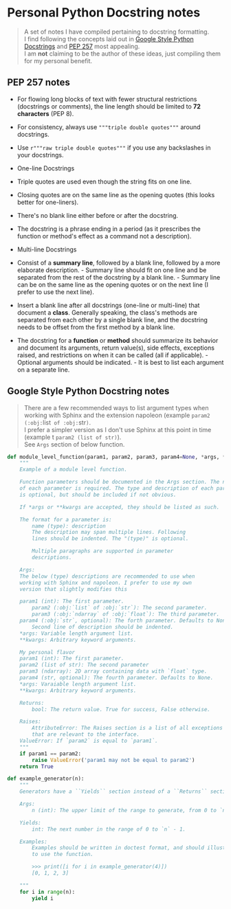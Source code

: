 # Personal Python Docstring notes
> A set of notes I have compiled pertaining to docstring formatting.   
> I find following the concepts laid out in [Google Style Python Docstrings](https://sphinxcontrib-napoleon.readthedocs.io/en/latest/example_google.html) and [PEP 257](https://www.python.org/dev/peps/pep-0257/) most appealing.  
> I am __not__ claiming to be the author of these ideas, just compiling them for my personal benefit. 

## PEP 257 notes
-  For flowing long blocks of text with fewer structural restrictions (docstrings or comments), the line length should be limited to __72 characters__ (PEP 8).  
-  For consistency, always use `"""triple double quotes"""` around docstrings.  
-  Use `r"""raw triple double quotes"""` if you use any backslashes in your docstrings.  

-  One-line Docstrings
  -  Triple quotes are used even though the string fits on one line.
  -  Closing quotes are on the same line as the opening quotes (this looks better for one-liners).
  -  There's no blank line either before or after the docstring.
  -  The docstring is a phrase ending in a period (as it prescribes the function or method's effect as a command not a description).

-  Multi-line Docstrings
  -  Consist of a __summary line__, followed by a blank line, followed by a more elaborate description.
    -  Summary line should fit on one line and be separated from the rest of the docstring by a blank line.
    -  Summary line can be on the same line as the opening quotes or on the next line (I prefer to use the next line).  
  -  Insert a blank line after all docstrings (one-line or multi-line) that document a __class__. Generally speaking, the class's methods are separated from each 
  other by a single blank line, and the docstring needs to be offset from the first method by a blank line.
  -  The docstring for a __function__ or __method__ should summarize its behavior and document its arguments, return value(s), side effects, exceptions raised, 
  and restrictions on when it can be called (all if applicable).
    -  Optional arguments should be indicated.
    -  It is best to list each argument on a separate line. 
 

## Google Style Python Docstring notes
> There are a few recommended ways to list argument types when working with Sphinx and the extension napoleon (example `param2 (:obj:`list` of :obj:`str`)`.  
> I prefer a simpler version as I don't use Sphinx at this point in time (example t `param2 (list of str)`).  
> See `Args` section of below function.


```python
def module_level_function(param1, param2, param3, param4=None, *args, **kwargs):
    """
    Example of a module level function.

    Function parameters should be documented in the Args section. The name
    of each parameter is required. The type and description of each parameter
    is optional, but should be included if not obvious.

    If *args or **kwargs are accepted, they should be listed as such.

    The format for a parameter is:
    	name (type): description
	    The description may span multiple lines. Following
	    lines should be indented. The "(type)" is optional.

	    Multiple paragraphs are supported in parameter
	    descriptions.

    Args:
	The below (type) descriptions are recommended to use when
	working with Sphinx and napoleon. I prefer to use my own
	version that slightly modifies this

	param1 (int): The first parameter.
        param2 (:obj:`list` of :obj:`str`): The second parameter.
        param3 (:obj:`ndarray` of :obj:`float`): The third parameter. 
	param4 (:obj:`str`, optional): The forth parameter. Defaults to None.
	    Second line of description should be indented.
	*args: Variable length argument list.
	**kwargs: Arbitrary keyword arguments.

	My personal flavor
	param1 (int): The first parameter.
	param2 (list of str): The second parameter
	param3 (ndarray): 2D array containing data with `float` type.
	param4 (str, optional): The fourth parameter. Defaults to None.
	*args: Varaiable length argument list.
	**kwargs: Arbitrary keyword arguments.

    Returns:
    	bool: The return value. True for success, False otherwise.

    Raises:
        AttributeError: The Raises section is a list of all exceptions
	    that are relevant to the interface.
	ValueError: If `param2` is equal to `param1`.
    """
    if param1 == param2:
        raise ValueError('param1 may not be equal to param2')
    return True
``` 

```python
def example_generator(n):
    """
    Generators have a ``Yields`` section instead of a ``Returns`` section.

    Args:
        n (int): The upper limit of the range to generate, from 0 to `n` - 1.

    Yields:
        int: The next number in the range of 0 to `n` - 1.

    Examples:
        Examples should be written in doctest format, and should illustrate how
        to use the function.

        >>> print([i for i in example_generator(4)])
        [0, 1, 2, 3]

    """
    for i in range(n):
        yield i
```
